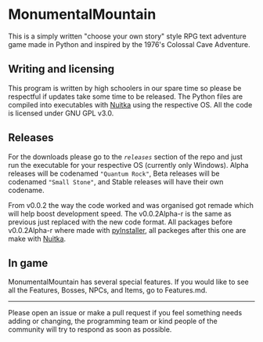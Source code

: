 # MonumentalMountain
This is a simply written "choose your own story" style RPG text adventure game made in Python and inspired by the 1976's Colossal Cave Adventure.

## Writing and licensing

This program is written by high schoolers in our spare time so please be respectful if updates take some time to be released. The Python files are compiled into executables with [Nuitka](https://nuitka.net) using the respective OS. All the code is licensed under GNU GPL v3.0.

## Releases

For the downloads please go to the *`releases`* section of the repo and just run the executable for your respective OS (currently only Windows). Alpha releases will be codenamed `"Quantum Rock"`, Beta releases will be codenamed `"Small Stone"`, and Stable releases will have their own codename.

From v0.0.2 the way the code worked and was organised got remade which will help boost development speed. The v0.0.2Alpha-r is the same as previous just replaced with the new code format. All packages before v0.0.2Alpha-r where made with [pyInstaller](https://pyinstaller.org), all packeges after this one are make with [Nuitka](https://nuitka.net).

## In game

MonumentalMountain has several special features. If you would like to see all the Features, Bosses, NPCs, and Items, go to Features.md.

---
Please open an issue or make a pull request if you feel something needs adding or changing, the programming team or kind people of the community will try to respond as soon as possible.
